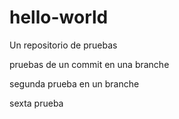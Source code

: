 # hello-world
Un repositorio de pruebas


pruebas de un commit en una branche


segunda prueba en un branche

sexta prueba
